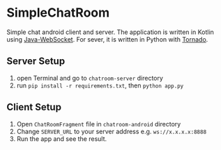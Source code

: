 # SimpleChatRoom
Simple chat android client and server. The application is written in Kotlin using [Java-WebSocket](http://java-websocket.org/).
For sever, it is written in Python with [Tornado](http://www.tornadoweb.org/en/stable/).

## Server Setup
1. open Terminal and go to ```chatroom-server``` directory
2. run ```pip install -r requirements.txt```, then ```python app.py```

## Client Setup
1. Open ```ChatRoomFragment``` file in ```chatroom-android``` directory
2. Change ```SERVER_URL``` to your server address e.g. ```ws://x.x.x.x:8888```
3. Run the app and see the result.
